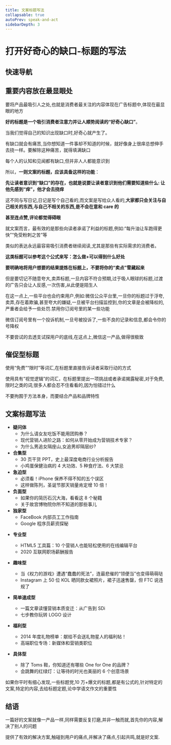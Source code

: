 ```yaml
---
title: 文案标题写法
collapsable: true
autoPrev: speak-and-act
sidebarDepth: 3
---
```


# 打开好奇心的缺口-标题的写法

## 快速导航

<TOC />

## 重要内容放在最显眼处

要将产品最吸引人之处,也就是消费者最关注的内容体现在广告标题中,体现在最显眼的地方

**好的标题是一个吸引消费者注意力并让人顺势阅读的“好奇心缺口”**。

当我们觉得自己的知识出现缺口时,好奇心就产生了。

有缺口就会有痛苦,当你想知道一件事却不知道的时候，就好像身上很痒总想伸手去挠一样。要解除这种痛苦，就得填满缺口

每个人的认知和见闻都有缺口,但并非人人都能意识到

所以，**一则文案的标题，应该具备这样的功能**：

**先让读者意识到“缺口”的存在，也就是说要让读者意识到他们需要知道些什么: 让他先感到“痒”，他才会去挠痒**

这不同与写日记,日记是写个自己看的,而文案是写给众人看的,**大家都只会关注与自己相关的东西,与自己不相关的东西,是不会在意和 care 的**

**甚至连点赞,评论都觉得碍眼**

就文案而言，最有效的是那些向读者承诺了利益的标题,例如:“每升油让车跑得更快”“免受粉刺之苦”等

类似的表达永远最容易吸引消费者继续阅读,尤其是那些有实际需求的消费者。

**这类标题可以参考这个公式来写：怎么做+可以得到什么好处**

**要明确地将用户想要的结果提炼在标题上，不要将你的“卖点”雪藏起来**

但是要切记不随意夸大,卖弄标题,一旦内容不符合预期,过于吸人眼球的标题,过渡的广告只会让人反感,一次伤害,从此便是陌生人

在这一点上,一些平台也会约束用户,例如:微信公众平台里,一旦你的标题过于浮夸,卖弄,存在着欺骗,甚至夸大的嫌疑,一旦被平台扫描监控到,你的文章是会被降权的,严重者会给予一些处罚.禁用你订阅号里的某一些功能

微信订阅号里有一个投诉机制,一旦号被投诉了,一些不良的记录和信息,都会令你的号降权

不要尝试的去透支试探用户的底线,在这点上,微信这一产品,做得很极致

## 催促型标题

使用“免费”“限时”等词汇,在标题里直接告诉读者采取行动的方式

使用具有“视觉逻辑”的词汇，在标题里提出一项挑战或者承诺揭露秘密,对于免费,限时之类的词,很多人都会忍不住看看的,因为怕错过什么

不要拘囿于方法本身，而要结合产品和品牌特性

## 文案标题写法

- **疑问体**
  - 为什么请女友吃饭不能用团购券？
  - 现代营销人进阶之路：如何从零开始成为营销技术专家？
  - 为什么男追女隔座山,女追男却隔层纱?
- **合集型**
  - 30 页干货 PPT，史上最深度电商行业分析报告
  - 小鸡蛋保健治病的 4 大功效、5 种食疗法、6 大禁忌
- **急迫型**
  - 必须看！iPhone 保养不得不知的五个误区
  - 这样做陈列，圣诞节那天销量肯定增 10 倍！
- **负面型**
  - 如果你的简历石沉大海，看看这 8 个秘籍
  - 关于故宫博物院你所不知道的那些事儿
- **独家型**
  - FaceBook 内部员工工作指南
  - Google 程序员薪资探秘

* **专业型**
  - HTML5 工具篇：10 个营销人也能轻松使用的在线编辑平台
  - 2020 互联网职场薪酬报告
* **趣味型**
  - 当《权力的游戏》遭遇“蠢蠢的死法”，连最悲催的“领便当”也变得萌萌哒
  - Instagram 上 50 位 KOL 晒同款女裙照片，裙子迅速售罄，但 FTC 说违规了
* **简单速成型**
  - 一篇文章读懂营销本质变迁：从广告到 SDi
  - 七步教你玩转 LOGO 设计
* **福利型**
  - 2014 年度礼物榜单：献给不会送礼物星人的福利帖！
  - 高端职位专场：新媒体和营销类职位
* **具体型**

  - 除了 Toms 鞋，你知道还有哪些 One for One 的品牌？
  - 会跳舞的红绿灯：让等待的时光也美丽的 6 个创意场景

如果你平时有细心发现,一些标题党,10 万+爆文的标题,都是有公式的,针对特定的文案,特定的内容,去给标题定题,论中学语文作文的重要性

## 结语

一篇好的文案就像一产品一样,同样需要反复打磨,并非一触而就,首先你的内容,解决了别人的问题

提供了有效的解决方案,触碰到用户的痛点,并解决了痛点,引起共鸣,就是好文案.
